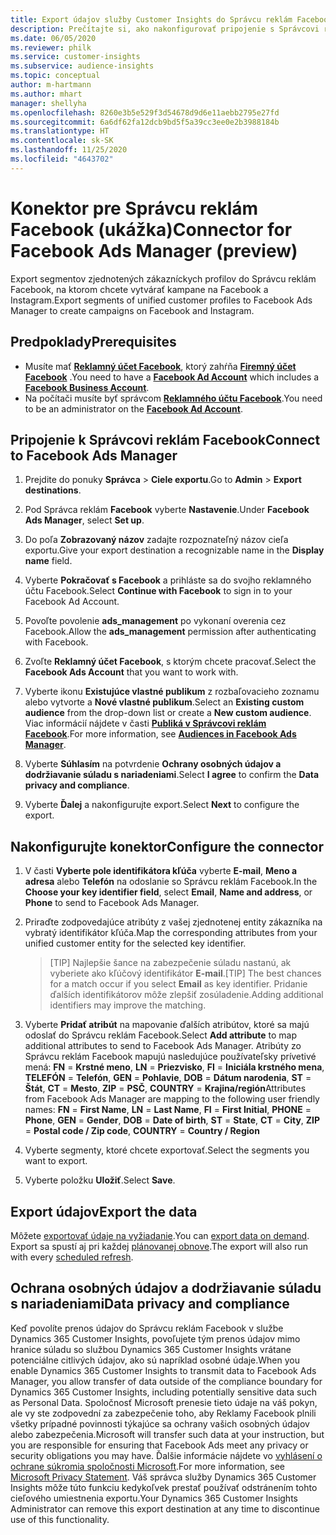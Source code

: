 ```yaml
---
title: Export údajov služby Customer Insights do Správcu reklám Facebook
description: Prečítajte si, ako nakonfigurovať pripojenie s Správcovi reklám Facebook.
ms.date: 06/05/2020
ms.reviewer: philk
ms.service: customer-insights
ms.subservice: audience-insights
ms.topic: conceptual
author: m-hartmann
ms.author: mhart
manager: shellyha
ms.openlocfilehash: 8260e3b5e529f3d54678d9d6e11aebb2795e27fd
ms.sourcegitcommit: 6a6df62fa12dcb9bd5f5a39cc3ee0e2b3988184b
ms.translationtype: HT
ms.contentlocale: sk-SK
ms.lasthandoff: 11/25/2020
ms.locfileid: "4643702"
---
```

# <a name="connector-for-facebook-ads-manager-preview"></a><span data-ttu-id="4fd3e-103">Konektor pre Správcu reklám Facebook (ukážka)</span><span class="sxs-lookup"><span data-stu-id="4fd3e-103">Connector for Facebook Ads Manager (preview)</span></span>

<span data-ttu-id="4fd3e-104">Export segmentov zjednotených zákazníckych profilov do Správcu reklám Facebook, na ktorom chcete vytvárať kampane na Facebook a Instagram.</span><span class="sxs-lookup"><span data-stu-id="4fd3e-104">Export segments of unified customer profiles to Facebook Ads Manager to create campaigns on Facebook and Instagram.</span></span>

## <a name="prerequisites"></a><span data-ttu-id="4fd3e-105">Predpoklady</span><span class="sxs-lookup"><span data-stu-id="4fd3e-105">Prerequisites</span></span>

- <span data-ttu-id="4fd3e-106">Musíte mať [**Reklamný účet Facebook**](https://www.facebook.com/business/learn/lessons/step-by-step-ads-manager-account), ktorý zahŕňa [**Firemný účet Facebook**](https://business.facebook.com/) .</span><span class="sxs-lookup"><span data-stu-id="4fd3e-106">You need to have a [**Facebook Ad Account**](https://www.facebook.com/business/learn/lessons/step-by-step-ads-manager-account) which includes a [**Facebook Business Account**](https://business.facebook.com/).</span></span>
- <span data-ttu-id="4fd3e-107">Na počítači musíte byť správcom [**Reklamného účtu Facebook**](https://www.facebook.com/business/learn/lessons/step-by-step-ads-manager-account).</span><span class="sxs-lookup"><span data-stu-id="4fd3e-107">You need to be an administrator on the [**Facebook Ad Account**](https://www.facebook.com/business/learn/lessons/step-by-step-ads-manager-account).</span></span>

## <a name="connect-to-facebook-ads-manager"></a><span data-ttu-id="4fd3e-108">Pripojenie k Správcovi reklám Facebook</span><span class="sxs-lookup"><span data-stu-id="4fd3e-108">Connect to Facebook Ads Manager</span></span>

1. <span data-ttu-id="4fd3e-109">Prejdite do ponuky **Správca** > **Ciele exportu**.</span><span class="sxs-lookup"><span data-stu-id="4fd3e-109">Go to **Admin** > **Export destinations**.</span></span>

1. <span data-ttu-id="4fd3e-110">Pod Správca reklám **Facebook** vyberte **Nastavenie**.</span><span class="sxs-lookup"><span data-stu-id="4fd3e-110">Under **Facebook Ads Manager**, select **Set up**.</span></span>

1. <span data-ttu-id="4fd3e-111">Do poľa **Zobrazovaný názov** zadajte rozpoznateľný názov cieľa exportu.</span><span class="sxs-lookup"><span data-stu-id="4fd3e-111">Give your export destination a recognizable name in the **Display name** field.</span></span>

1. <span data-ttu-id="4fd3e-112">Vyberte **Pokračovať s Facebook** a prihláste sa do svojho reklamného účtu Facebook.</span><span class="sxs-lookup"><span data-stu-id="4fd3e-112">Select **Continue with Facebook** to sign in to your Facebook Ad Account.</span></span>

1. <span data-ttu-id="4fd3e-113">Povoľte povolenie **ads_management** po vykonaní overenia cez Facebook.</span><span class="sxs-lookup"><span data-stu-id="4fd3e-113">Allow the **ads_management** permission after authenticating with Facebook.</span></span>

1. <span data-ttu-id="4fd3e-114">Zvoľte **Reklamný účet Facebook**, s ktorým chcete pracovať.</span><span class="sxs-lookup"><span data-stu-id="4fd3e-114">Select the **Facebook Ads Account** that you want to work with.</span></span>

1. <span data-ttu-id="4fd3e-115">Vyberte ikonu **Existujúce vlastné publikum** z rozbaľovacieho zoznamu alebo vytvorte a **Nové vlastné publikum**.</span><span class="sxs-lookup"><span data-stu-id="4fd3e-115">Select an **Existing custom audience** from the drop-down list or create a **New custom audience**.</span></span> <span data-ttu-id="4fd3e-116">Viac informácií nájdete v časti [**Publiká v Správcovi reklám Facebook**](https://www.facebook.com/business/help/744354708981227?id=2469097953376494).</span><span class="sxs-lookup"><span data-stu-id="4fd3e-116">For more information, see [**Audiences in Facebook Ads Manager**](https://www.facebook.com/business/help/744354708981227?id=2469097953376494).</span></span>

1. <span data-ttu-id="4fd3e-117">Vyberte **Súhlasím** na potvrdenie **Ochrany osobných údajov a dodržiavanie súladu s nariadeniami**.</span><span class="sxs-lookup"><span data-stu-id="4fd3e-117">Select **I agree** to confirm the **Data privacy and compliance**.</span></span>

1. <span data-ttu-id="4fd3e-118">Vyberte **Ďalej** a nakonfigurujte export.</span><span class="sxs-lookup"><span data-stu-id="4fd3e-118">Select **Next** to configure the export.</span></span>

## <a name="configure-the-connector"></a><span data-ttu-id="4fd3e-119">Nakonfigurujte konektor</span><span class="sxs-lookup"><span data-stu-id="4fd3e-119">Configure the connector</span></span>

1. <span data-ttu-id="4fd3e-120">V časti **Vyberte pole identifikátora kľúča** vyberte **E-mail**, **Meno a adresa** alebo **Telefón** na odoslanie so Správcu reklám Facebook.</span><span class="sxs-lookup"><span data-stu-id="4fd3e-120">In the **Choose your key identifier field**, select **Email**, **Name and address**, or **Phone** to send to Facebook Ads Manager.</span></span>

1. <span data-ttu-id="4fd3e-121">Priraďte zodpovedajúce atribúty z vašej zjednotenej entity zákazníka na vybratý identifikátor kľúča.</span><span class="sxs-lookup"><span data-stu-id="4fd3e-121">Map the corresponding attributes from your unified customer entity for the selected key identifier.</span></span>
   > <span data-ttu-id="4fd3e-122">[TIP] Najlepšie šance na zabezpečenie súladu nastanú, ak vyberiete ako kľúčový identifikátor **E-mail**.</span><span class="sxs-lookup"><span data-stu-id="4fd3e-122">[TIP] The best chances for a match occur if you select **Email** as key identifier.</span></span> <span data-ttu-id="4fd3e-123">Pridanie ďalších identifikátorov môže zlepšiť zosúladenie.</span><span class="sxs-lookup"><span data-stu-id="4fd3e-123">Adding additional identifiers may improve the matching.</span></span>

1. <span data-ttu-id="4fd3e-124">Vyberte **Pridať atribút** na mapovanie ďalších atribútov, ktoré sa majú odoslať do Správcu reklám Facebook.</span><span class="sxs-lookup"><span data-stu-id="4fd3e-124">Select **Add attribute** to map additional attributes to send to Facebook Ads Manager.</span></span> <span data-ttu-id="4fd3e-125">Atribúty zo Správcu reklám Facebook mapujú nasledujúce používateľsky prívetivé mená: **FN** = **Krstné meno**, **LN** = **Priezvisko**, **FI** = **Iniciála krstného mena**, **TELEFÓN** = **Telefón**, **GEN** = **Pohlavie**, **DOB** = **Dátum narodenia**, **ST** = **Štát**, **CT** = **Mesto**, **ZIP** = **PSČ**, **COUNTRY** = **Krajina/región**</span><span class="sxs-lookup"><span data-stu-id="4fd3e-125">Attributes from Facebook Ads Manager are mapping to the following user friendly names: **FN** = **First Name**, **LN** = **Last Name**, **FI** = **First Initial**, **PHONE** = **Phone**, **GEN** = **Gender**, **DOB** = **Date of birth**, **ST** = **State**, **CT** = **City**, **ZIP** = **Postal code / Zip code**, **COUNTRY** = **Country / Region**</span></span>

1. <span data-ttu-id="4fd3e-126">Vyberte segmenty, ktoré chcete exportovať.</span><span class="sxs-lookup"><span data-stu-id="4fd3e-126">Select the segments you want to export.</span></span>

1. <span data-ttu-id="4fd3e-127">Vyberte položku **Uložiť**.</span><span class="sxs-lookup"><span data-stu-id="4fd3e-127">Select **Save**.</span></span>

## <a name="export-the-data"></a><span data-ttu-id="4fd3e-128">Export údajov</span><span class="sxs-lookup"><span data-stu-id="4fd3e-128">Export the data</span></span>

<span data-ttu-id="4fd3e-129">Môžete [exportovať údaje na vyžiadanie](export-destinations.md).</span><span class="sxs-lookup"><span data-stu-id="4fd3e-129">You can [export data on demand](export-destinations.md).</span></span> <span data-ttu-id="4fd3e-130">Export sa spustí aj pri každej [plánovanej obnove](system.md#schedule-tab).</span><span class="sxs-lookup"><span data-stu-id="4fd3e-130">The export will also run with every [scheduled refresh](system.md#schedule-tab).</span></span>

## <a name="data-privacy-and-compliance"></a><span data-ttu-id="4fd3e-131">Ochrana osobných údajov a dodržiavanie súladu s nariadeniami</span><span class="sxs-lookup"><span data-stu-id="4fd3e-131">Data privacy and compliance</span></span>

<span data-ttu-id="4fd3e-132">Keď povolíte prenos údajov do Správcu reklám Facebook v službe Dynamics 365 Customer Insights, povoľujete tým prenos údajov mimo hranice súladu so službou Dynamics 365 Customer Insights vrátane potenciálne citlivých údajov, ako sú napríklad osobné údaje.</span><span class="sxs-lookup"><span data-stu-id="4fd3e-132">When you enable Dynamics 365 Customer Insights to transmit data to Facebook Ads Manager, you allow transfer of data outside of the compliance boundary for Dynamics 365 Customer Insights, including potentially sensitive data such as Personal Data.</span></span> <span data-ttu-id="4fd3e-133">Spoločnosť Microsoft prenesie tieto údaje na váš pokyn, ale vy ste zodpovední za zabezpečenie toho, aby Reklamy Facebook plnili všetky prípadné povinnosti týkajúce sa ochrany vašich osobných údajov alebo zabezpečenia.</span><span class="sxs-lookup"><span data-stu-id="4fd3e-133">Microsoft will transfer such data at your instruction, but you are responsible for ensuring that Facebook Ads meet any privacy or security obligations you may have.</span></span> <span data-ttu-id="4fd3e-134">Ďalšie informácie nájdete vo [vyhlásení o ochrane súkromia spoločnosti Microsoft](https://go.microsoft.com/fwlink/?linkid=396732).</span><span class="sxs-lookup"><span data-stu-id="4fd3e-134">For more information, see [Microsoft Privacy Statement](https://go.microsoft.com/fwlink/?linkid=396732).</span></span>
<span data-ttu-id="4fd3e-135">Váš správca služby Dynamics 365 Customer Insights môže túto funkciu kedykoľvek prestať používať odstránením tohto cieľového umiestnenia exportu.</span><span class="sxs-lookup"><span data-stu-id="4fd3e-135">Your Dynamics 365 Customer Insights Administrator can remove this export destination at any time to discontinue use of this functionality.</span></span>
